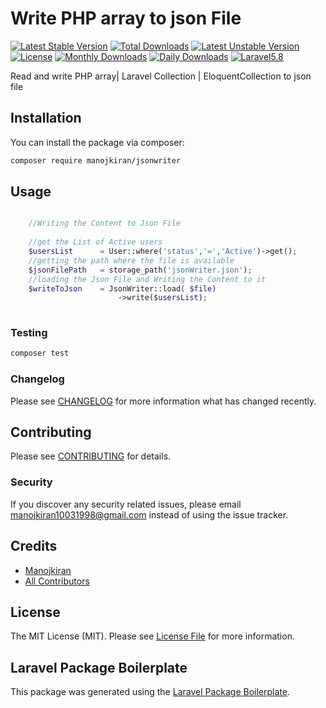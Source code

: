 # Write PHP array to json File

[![Latest Stable Version](https://poser.pugx.org/manojkiran/jsonwriter/v/stable?format=flat-square)](https://packagist.org/packages/manojkiran/jsonwriter)
[![Total Downloads](https://poser.pugx.org/manojkiran/jsonwriter/downloads?format=flat-square)](https://packagist.org/packages/manojkiran/jsonwriter)
[![Latest Unstable Version](https://poser.pugx.org/manojkiran/jsonwriter/v/unstable?format=flat-square)](https://packagist.org/packages/manojkiran/jsonwriter)
[![License](https://poser.pugx.org/manojkiran/jsonwriter/license?format=flat-square)](https://packagist.org/packages/manojkiran/jsonwriter)
[![Monthly Downloads](https://poser.pugx.org/manojkiran/jsonwriter/d/monthly?format=flat-square)](https://packagist.org/packages/manojkiran/jsonwriter)
[![Daily Downloads](https://poser.pugx.org/manojkiran/jsonwriter/d/daily?format=flat-square)](https://packagist.org/packages/manojkiran/jsonwriter)
[![Laravel5.8](https://img.shields.io/badge/Laravel-Framework-red.svg?style=flat-square)](https://www.laravel.com/)

Read and write PHP array| Laravel Collection | EloquentCollection to json file

## Installation

You can install the package via composer:

```bash
composer require manojkiran/jsonwriter
```

## Usage

``` php

    //Writing the Content to Json File
    
    //get the List of Active users
    $usersList      = User::where('status','=','Active')->get();
    //getting the path where the file is available
	$jsonFilePath   = storage_path('jsonWriter.json');
	//loading the Json File and Writing the Content to it
	$writeToJson    = JsonWriter::load( $file)
                        ->write($usersList);
                        

```

### Testing

``` bash
composer test
```

### Changelog

Please see [CHANGELOG](CHANGELOG.md) for more information what has changed recently.

## Contributing

Please see [CONTRIBUTING](CONTRIBUTING.md) for details.

### Security

If you discover any security related issues, please email manojkiran10031998@gmail.com instead of using the issue tracker.

## Credits

- [Manojkiran](https://github.com/manojkiran)
- [All Contributors](../../contributors)

## License

The MIT License (MIT). Please see [License File](LICENSE.md) for more information.

## Laravel Package Boilerplate

This package was generated using the [Laravel Package Boilerplate](https://laravelpackageboilerplate.com).